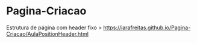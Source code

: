 # Pagina-Criacao
 Estrutura de página com header fixo > https://iarafreitas.github.io/Pagina-Criacao/AulaPositionHeader.html
